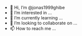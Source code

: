 - 👋 Hi, I’m @jonas1999ghibe
- 👀 I’m interested in ...
- 🌱 I’m currently learning ...
- 💞️ I’m looking to collaborate on ...
- 📫 How to reach me ...

<!---
jonas1999ghibe/jonas1999ghibe is a ✨ special ✨ repository because its `README.md` (this file) appears on your GitHub profile.
You can click the Preview link to take a look at your changes.
--->

